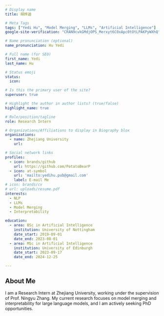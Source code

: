 ```yaml
---
# Display name
title: 胡烨迪

# Meta Tags
tags: ["Yedi Hu", "Model Merging", "LLMs", "Artificial Intelligence"]
google-site-verification: "CRAN9cvkGMdjOPS_Merxyt6C0xApc0tOtLPAKPyWXhQ"

# Name pronunciation (optional)
name_pronunciation: Hu Yedi

# Full name (for SEO)
first_name: Yedi
last_name: Hu

# Status emoji
status:
  icon: 

# Is this the primary user of the site?
superuser: true

# Highlight the author in author lists? (true/false)
highlight_name: true

# Role/position/tagline
role: Research Intern

# Organizations/Affiliations to display in Biography blox
organizations:
  - name: Zhejiang University
    url:

# Social network links
profiles:
  - icon: brands/github
    url: https://github.com/PotatoBearP
  - icon: at-symbol
    url: 'mailto:yedihu.pub@gmail.com'
    label: E-mail Me
# icon: brands/cv
# url: uploads/resume.pdf
interests:
  - NLP
  - LLMs
  - Model Merging
  - Interpretability 

education:
  - area: BSc in Artificial Intelligence
    institution: University of Nottingham
    date_start: 2019-09-01
    date_end: 2023-08-01
  - area: MSc in Artificial Intelligence
    institution: University of Edinburgh
    date_start: 2023-09-17
    date_end: 2024-12-25

---
```


## About Me

I am a Research Intern at Zhejiang University, working under the supervision of Prof. Ningyu Zhang. My current research focuses on model merging and interpretability for large language models, and I am actively seeking PhD opportunities.
